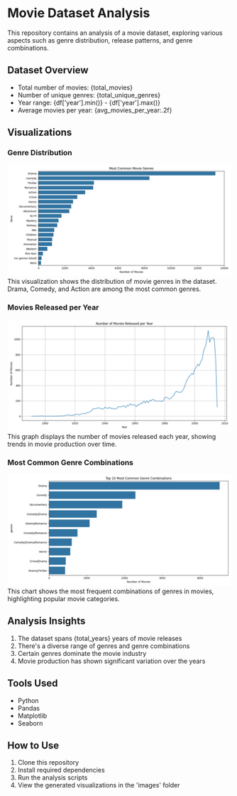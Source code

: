 # Movie Dataset Analysis

This repository contains an analysis of a movie dataset, exploring various aspects such as genre distribution, release patterns, and genre combinations.

## Dataset Overview
- Total number of movies: {total_movies}
- Number of unique genres: {total_unique_genres}
- Year range: {df['year'].min()} - {df['year'].max()}
- Average movies per year: {avg_movies_per_year:.2f}

## Visualizations

### Genre Distribution
![Genre Distribution](images/genre_distribution.png)
This visualization shows the distribution of movie genres in the dataset. Drama, Comedy, and Action are among the most common genres.

### Movies Released per Year
![Movies per Year](images/movies_per_year.png)
This graph displays the number of movies released each year, showing trends in movie production over time.

### Most Common Genre Combinations
![Genre Combinations](images/genre_combinations.png)
This chart shows the most frequent combinations of genres in movies, highlighting popular movie categories.

## Analysis Insights
1. The dataset spans {total_years} years of movie releases
2. There's a diverse range of genres and genre combinations
3. Certain genres dominate the movie industry
4. Movie production has shown significant variation over the years

## Tools Used
- Python
- Pandas
- Matplotlib
- Seaborn

## How to Use
1. Clone this repository
2. Install required dependencies
3. Run the analysis scripts
4. View the generated visualizations in the 'images' folder

